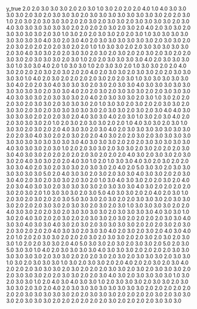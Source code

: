 
y_true
2.0
2.0
3.0
3.0
3.0
2.0
2.0
3.0
1.0
3.0
2.0
2.0
2.0
4.0
1.0
4.0
3.0
3.0
3.0
3.0
2.0
3.0
2.0
3.0
3.0
3.0
2.0
3.0
3.0
3.0
3.0
3.0
3.0
3.0
3.0
2.0
2.0
3.0
1.0
2.0
3.0
2.0
3.0
3.0
3.0
2.0
2.0
3.0
2.0
3.0
3.0
2.0
3.0
3.0
3.0
3.0
2.0
3.0
4.0
3.0
3.0
3.0
3.0
3.0
3.0
2.0
2.0
2.0
2.0
3.0
2.0
3.0
2.0
4.0
2.0
3.0
3.0
2.0
3.0
3.0
3.0
3.0
2.0
3.0
1.0
3.0
2.0
2.0
3.0
3.0
2.0
2.0
3.0
1.0
3.0
3.0
3.0
3.0
3.0
3.0
3.0
3.0
4.0
3.0
2.0
3.0
4.0
2.0
3.0
3.0
3.0
3.0
3.0
3.0
2.0
3.0
3.0
2.0
2.0
3.0
2.0
2.0
2.0
2.0
3.0
2.0
2.0
1.0
1.0
3.0
3.0
2.0
2.0
3.0
3.0
3.0
3.0
3.0
2.0
3.0
4.0
3.0
3.0
2.0
2.0
3.0
3.0
2.0
3.0
2.0
3.0
2.0
2.0
3.0
2.0
3.0
2.0
2.0
3.0
3.0
2.0
3.0
3.0
3.0
2.0
3.0
1.0
2.0
2.0
3.0
3.0
3.0
3.0
4.0
2.0
3.0
3.0
3.0
3.0
1.0
3.0
3.0
4.0
2.0
1.0
3.0
3.0
1.0
2.0
3.0
3.0
2.0
1.0
3.0
3.0
2.0
2.0
4.0
3.0
2.0
2.0
2.0
3.0
2.0
3.0
2.0
2.0
4.0
2.0
3.0
3.0
2.0
3.0
3.0
2.0
2.0
3.0
3.0
3.0
3.0
1.0
4.0
2.0
3.0
2.0
2.0
2.0
2.0
3.0
2.0
2.0
3.0
1.0
3.0
3.0
3.0
3.0
3.0
3.0
4.0
2.0
2.0
3.0
4.0
3.0
3.0
3.0
2.0
3.0
2.0
3.0
3.0
4.0
3.0
3.0
3.0
3.0
3.0
3.0
3.0
3.0
3.0
2.0
3.0
3.0
4.0
2.0
2.0
3.0
2.0
3.0
3.0
3.0
2.0
2.0
3.0
3.0
3.0
4.0
3.0
3.0
3.0
2.0
3.0
3.0
3.0
2.0
4.0
2.0
3.0
3.0
3.0
2.0
3.0
1.0
3.0
2.0
2.0
2.0
3.0
2.0
3.0
3.0
2.0
3.0
3.0
3.0
2.0
1.0
3.0
3.0
2.0
3.0
2.0
2.0
3.0
3.0
2.0
3.0
3.0
2.0
3.0
2.0
3.0
3.0
3.0
3.0
3.0
2.0
3.0
3.0
2.0
3.0
2.0
3.0
4.0
4.0
3.0
3.0
3.0
3.0
2.0
2.0
2.0
3.0
2.0
4.0
3.0
3.0
4.0
2.0
3.0
1.0
3.0
2.0
3.0
4.0
2.0
2.0
3.0
3.0
3.0
2.0
1.0
2.0
3.0
2.0
3.0
3.0
2.0
2.0
1.0
4.0
3.0
3.0
2.0
3.0
1.0
3.0
3.0
2.0
3.0
2.0
2.0
4.0
3.0
3.0
2.0
3.0
4.0
2.0
3.0
3.0
3.0
3.0
3.0
3.0
3.0
2.0
2.0
3.0
4.0
3.0
2.0
2.0
3.0
2.0
2.0
4.0
3.0
2.0
2.0
3.0
2.0
3.0
3.0
3.0
3.0
3.0
3.0
3.0
3.0
3.0
3.0
3.0
3.0
4.0
3.0
3.0
3.0
2.0
2.0
2.0
3.0
3.0
3.0
3.0
3.0
4.0
3.0
3.0
3.0
2.0
3.0
1.0
2.0
2.0
3.0
3.0
2.0
3.0
3.0
2.0
3.0
2.0
2.0
2.0
3.0
3.0
4.0
3.0
3.0
2.0
2.0
2.0
2.0
2.0
3.0
2.0
2.0
2.0
4.0
3.0
2.0
3.0
3.0
2.0
3.0
3.0
2.0
4.0
3.0
3.0
2.0
2.0
4.0
3.0
1.0
2.0
1.0
3.0
3.0
4.0
3.0
2.0
3.0
2.0
2.0
3.0
3.0
4.0
2.0
3.0
2.0
3.0
3.0
2.0
3.0
3.0
2.0
4.0
2.0
5.0
3.0
3.0
2.0
3.0
3.0
3.0
3.0
3.0
3.0
5.0
2.0
4.0
3.0
3.0
2.0
3.0
2.0
3.0
3.0
4.0
3.0
3.0
2.0
2.0
3.0
3.0
4.0
2.0
3.0
2.0
3.0
3.0
2.0
3.0
2.0
1.0
3.0
4.0
3.0
3.0
2.0
2.0
3.0
2.0
4.0
2.0
3.0
4.0
3.0
3.0
2.0
3.0
3.0
3.0
3.0
2.0
3.0
3.0
3.0
4.0
3.0
2.0
2.0
2.0
2.0
3.0
2.0
3.0
2.0
1.0
3.0
3.0
3.0
2.0
3.0
5.0
4.0
3.0
3.0
2.0
2.0
4.0
2.0
3.0
1.0
2.0
3.0
2.0
3.0
2.0
2.0
3.0
5.0
3.0
3.0
2.0
3.0
2.0
2.0
3.0
3.0
3.0
2.0
3.0
3.0
3.0
2.0
2.0
2.0
3.0
3.0
2.0
3.0
3.0
2.0
3.0
2.0
3.0
1.0
3.0
3.0
3.0
3.0
2.0
2.0
4.0
3.0
3.0
2.0
2.0
3.0
2.0
3.0
3.0
3.0
3.0
2.0
3.0
3.0
3.0
3.0
4.0
3.0
3.0
1.0
3.0
2.0
4.0
3.0
2.0
2.0
3.0
2.0
2.0
3.0
3.0
2.0
3.0
2.0
2.0
2.0
2.0
3.0
3.0
4.0
3.0
3.0
4.0
3.0
3.0
4.0
3.0
2.0
3.0
2.0
3.0
3.0
3.0
3.0
2.0
2.0
2.0
3.0
2.0
3.0
2.0
3.0
2.0
2.0
2.0
4.0
3.0
3.0
2.0
3.0
3.0
4.0
2.0
3.0
2.0
3.0
2.0
4.0
3.0
4.0
2.0
1.0
2.0
2.0
3.0
3.0
2.0
2.0
2.0
3.0
2.0
3.0
3.0
2.0
2.0
3.0
2.0
3.0
2.0
3.0
3.0
1.0
2.0
2.0
3.0
3.0
2.0
4.0
5.0
3.0
3.0
2.0
3.0
2.0
3.0
3.0
2.0
5.0
2.0
3.0
5.0
3.0
3.0
1.0
4.0
2.0
3.0
3.0
3.0
3.0
4.0
3.0
3.0
3.0
2.0
2.0
2.0
2.0
3.0
3.0
3.0
3.0
3.0
3.0
2.0
3.0
3.0
2.0
2.0
2.0
3.0
2.0
3.0
2.0
3.0
3.0
3.0
2.0
3.0
3.0
1.0
3.0
2.0
3.0
3.0
3.0
1.0
3.0
2.0
3.0
3.0
2.0
2.0
4.0
2.0
2.0
3.0
2.0
3.0
4.0
2.0
2.0
2.0
3.0
3.0
3.0
2.0
3.0
2.0
2.0
2.0
3.0
3.0
2.0
3.0
2.0
3.0
3.0
3.0
2.0
2.0
3.0
3.0
3.0
2.0
2.0
3.0
3.0
2.0
2.0
3.0
4.0
3.0
2.0
3.0
3.0
3.0
3.0
1.0
3.0
2.0
3.0
3.0
1.0
2.0
4.0
3.0
4.0
3.0
3.0
1.0
2.0
3.0
3.0
3.0
2.0
3.0
3.0
2.0
3.0
3.0
3.0
2.0
3.0
2.0
4.0
2.0
3.0
3.0
3.0
3.0
3.0
3.0
3.0
3.0
2.0
2.0
2.0
2.0
2.0
2.0
2.0
3.0
3.0
3.0
3.0
3.0
2.0
2.0
3.0
3.0
3.0
2.0
2.0
2.0
2.0
3.0
2.0
3.0
3.0
3.0
2.0
3.0
3.0
3.0
2.0
2.0
2.0
2.0
2.0
2.0
3.0
2.0
2.0
2.0
2.0
3.0
3.0
3.0
